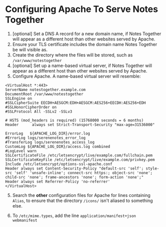 # Configuring Apache To Serve Notes Together

1. [optional] Set a DNS A record for a new domain name, if Notes Together will appear as a different host than other websites served by Apache.
2. Ensure your TLS certificate includes the domain name Notes Together be will visible as.
3. Create the directory where the files will be stored, such as `/var/www/notestogether`
4. [optional] Set up a name-based virtual server, if Notes Together will appear as a different host than other websites served by Apache.
5. Configure Apache.  A name-based virtual server will resemble:
```
<VirtualHost *:443>
ServerName notestogether.example.com
DocumentRoot /var/www/notestogether
SSLEngine on
#SSLCipherSuite EECDH+AESGCM:EDH+AESGCM:AES256+EECDH:AES256+EDH
#SSLHonorCipherOrder on
#SSLProtocol All -SSLv2 -SSLv3

# HSTS (mod_headers is required) (15768000 seconds = 6 months)
Header      always set Strict-Transport-Security "max-age=31536000"

ErrorLog   ${APACHE_LOG_DIR}/error.log
#ErrorLog logs/serenenotes_error_log
#TransferLog logs/serenenotes_access_log
CustomLog ${APACHE_LOG_DIR}/access.log combined
#LogLevel warn
SSLCertificateFile /etc/letsencrypt/live/example.com/fullchain.pem
SSLCertificateKeyFile /etc/letsencrypt/live/example.com/privkey.pem
Include /etc/letsencrypt/options-ssl-apache.conf
Header always set Content-Security-Policy "default-src 'self'; style-src 'self' 'unsafe-inline'; connect-src https:; object-src 'none'; child-src 'none'; frame-ancestors 'none'; form-action 'none';"
Header always set Referrer-Policy 'no-referrer'
</VirtualHost>                                  

```

5. Search the **other** configuration files for Apache for lines containing `Alias`, to ensure that the directory `/icons/` isn't aliased to something else.

6. To `/etc/mime.types`, add the line `application/manifest+json			webmanifest`
